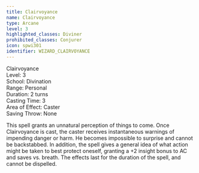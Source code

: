 ```yaml
---
title: Clairvoyance
name: Clairvoyance
type: Arcane
level: 3
highlighted_classes: Diviner
prohibited_classes: Conjurer
icon: spwi301
identifier: WIZARD_CLAIRVOYANCE
---
```

Clairvoyance  
Level: 3  
School: Divination  
Range: Personal  
Duration: 2 turns  
Casting Time: 3  
Area of Effect: Caster  
Saving Throw: None  
  
This spell grants an unnatural perception of things to come. Once Clairvoyance is cast, the caster receives instantaneous warnings of impending danger or harm. He becomes impossible to surprise and cannot be backstabbed. In addition, the spell gives a general idea of what action might be taken to best protect oneself, granting a +2 insight bonus to AC and saves vs. breath. The effects last for the duration of the spell, and cannot be dispelled.  

